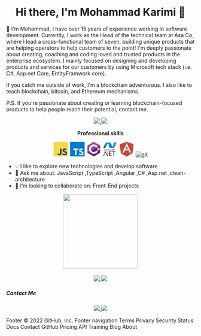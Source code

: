

<!-- Intro -->

<h1 align="center">Hi there, I'm Mohammad Karimi 👋</h1>
<p> 🌱
I'm Mohammad, I have over 15 years of experience working in software development. Currently, I work as the Head of the technical team at Asa Co, where I lead a cross-functional team of seven, building unique products that are helping operators to help customers to the point! I'm deeply passionate about creating, coaching and coding loved and trusted products in the enterprise ecosystem. I mainly focused on designing and developing products and services for our customers by using Microsoft tech stack (i.e. C#, Asp.net Core, EntityFramwork core).

If you catch me outside of work, I'm a blockchain adventurous. I also like to teach blockchain, bitcoin, and Ethereum mechanisms.

P.S. If you're passionate about creating or learning blockchain-focused products to help people reach their potential, contact me.
</p>

<!-- Socials --> 

<p align="center">
  
<a href="https://www.linkedin.com/in/mohammadmokhtari/" target="blank">
  <img src="https://camo.githubusercontent.com/162001cc0747178f47ced6e40de0cd16e375beb9b5fbca4ea3d520ecca78cd85/68747470733a2f2f696d672e69636f6e73382e636f6d2f666c75656e742f34382f3030303030302f6c696e6b6564696e2e706e67" style="height: 3rem"/>
  </a>


<a href="https://twitter.com/MMokhtari86" target="blank">
<img src="https://camo.githubusercontent.com/935991993635cd0e6398dd4368b13949a1bac7853b6361bd8d44bf95641f986a/68747470733a2f2f696d672e69636f6e73382e636f6d2f666c75656e742f34382f3030303030302f747769747465722e706e67" style="height: 3rem"/>
</a>

</p>

<!-- Tech Stack --> 

<p>
<p align="Center"><strong>Professional skills</strong></p>
</p>  
<p align="center">
<img src="https://raw.githubusercontent.com/devicons/devicon/master/icons/javascript/javascript-original.svg" alt="javascript" width="40" height="40"  />
<img src="https://raw.githubusercontent.com/devicons/devicon/master/icons/typescript/typescript-original.svg" alt="typescript" width="40" height="40"/>
<img src="https://raw.githubusercontent.com/devicons/devicon/master/icons/csharp/csharp-original.svg" alt="csharp" width="40" height="40"  />
<img src="https://raw.githubusercontent.com/devicons/devicon/master/icons/dot-net/dot-net-original-wordmark.svg" alt="dotnet" width="40" height="40" />
<img src="https://raw.githubusercontent.com/devicons/devicon/master/icons/angularjs/angularjs-plain.svg" alt="angular" width="40" height="40"/>
<img src="https://camo.githubusercontent.com/fbfcb9e3dc648adc93bef37c718db16c52f617ad055a26de6dc3c21865c3321d/68747470733a2f2f7777772e766563746f726c6f676f2e7a6f6e652f6c6f676f732f6769742d73636d2f6769742d73636d2d69636f6e2e737667" alt="git" width="40" height="40"/>
</div>


 </p>

<!-- Catto gifs -->

<ul dir="auto">
<li><g-emoji class="g-emoji" alias="dancers" fallback-src="https://github.githubassets.com/images/icons/emoji/unicode/1f46f.png">💡</g-emoji> I like to explore new technologies and develop software</li>
<li><g-emoji class="g-emoji" alias="speech_balloon" fallback-src="https://github.githubassets.com/images/icons/emoji/unicode/1f4ac.png">💬</g-emoji> Ask me about: JavaScript ,TypeScript ,Angular ,C# ,Asp.net ,clean-architecture </li>
<li><g-emoji class="g-emoji" alias="dancers" fallback-src="https://github.githubassets.com/images/icons/emoji/unicode/1f46f.png">👯</g-emoji> I’m looking to collaborate on: Front-End projects
</li>
</ul>


<div align="center">
    <img src="https://media.giphy.com/media/HwBlFQZFcAoUcPHZdX/giphy.gif" width="200" height="200"/>
</div>

<p align="center">
<a href="https://github.com/MohammadMokhtarii">
  <img height="180em" src="https://github-readme-stats-eight-theta.vercel.app/api?username=MohammadMokhtarii&show_icons=true&theme=algolia&include_all_commits=true&count_private=true"/>
 </a>
 

   <img height="180em" src="https://github-readme-stats.vercel.app/api/top-langs/?username=mohammadmokhtari&layout=compact&show_icons=true&theme=gotham"/>
</p>




##### Contact Me
<p align="center">
<a href="https://www.instagram.com/_.mohammad.mokhtari._/">
<img src="https://img.shields.io/badge/-@mohammadmokhtarii8-E4405F?style=flat&logo=Instagram&logoColor=white"/>
</a>
<a href="mailto:mohammad.mokhtari86@gmail.com"><img src="https://img.shields.io/badge/-mohammad.mokhtari86@gmail.com-D14836?style=flat&logo=Gmail&logoColor=white"/>
</a>
</p>





Footer
© 2022 GitHub, Inc.
Footer navigation
Terms
Privacy
Security
Status
Docs
Contact GitHub
Pricing
API
Training
Blog
About
